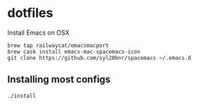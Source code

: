 # dotfiles

Install Emacs on OSX

    brew tap railwaycat/emacsmacport
    brew cask install emacs-mac-spacemacs-icon
    git clone https://github.com/syl20bnr/spacemacs ~/.emacs.d

## Installing most configs

	./install
